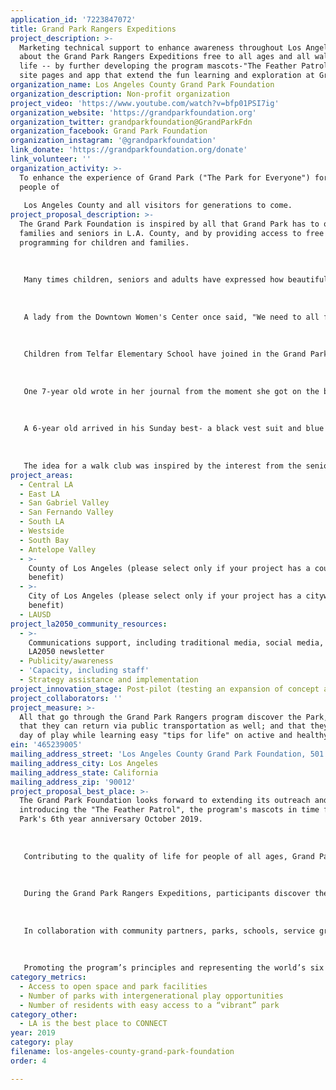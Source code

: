 ```yaml
---
application_id: '7223847072'
title: Grand Park Rangers Expeditions
project_description: >-
  Marketing technical support to enhance awareness throughout Los Angeles County
  about the Grand Park Rangers Expeditions free to all ages and all walks of
  life -- by further developing the program mascots-"The Feather Patrol"; web
  site pages and app that extend the fun learning and exploration at Grand Park.
organization_name: Los Angeles County Grand Park Foundation
organization_description: Non-profit organization
project_video: 'https://www.youtube.com/watch?v=bfp01PSI7ig'
organization_website: 'https://grandparkfoundation.org'
organization_twitter: grandparkfoundation@GrandParkFdn
organization_facebook: Grand Park Foundation
organization_instagram: '@grandparkfoundation'
link_donate: 'https://grandparkfoundation.org/donate'
link_volunteer: ''
organization_activity: >-
  To enhance the experience of Grand Park ("The Park for Everyone") for the
  people of 
   
   Los Angeles County and all visitors for generations to come.
project_proposal_description: >-
  The Grand Park Foundation is inspired by all that Grand Park has to offer
  families and seniors in L.A. County, and by providing access to free
  programming for children and families. 
   
   
   
   Many times children, seniors and adults have expressed how beautiful the park is, and how they have never been to a park such as Grand Park or to downtown L.A. Many times the youths and seniors arrive down and out -- but once they finish the warm-up exercises, begin the day with a new demeanor and are transformed on this day with smiles and laughter.
   
   
   
   A lady from the Downtown Women's Center once said, "We need to all finish the Expedition and finish exploring the Park -- we need to make it to the Fountain -- that is Grand Park's crown jewel!" She arrived sad, tired and with junk food and walking very slow off the bus -- at the end of the Expedition, she was a different person -- smelling the plant life and setting aside her walker. She motivated everyone in the group to make it to the finish line - to the Grand Park water fountain. 
   
   
   
   Children from Telfar Elementary School have joined in the Grand Park Rangers Expeditions -- a school with one of the highest homeless populations in LAUSD. The Salvation Army Day Care-Skid Row brought children of families who live in shelters and of the garment workers. Just as all the Grand Park Rangers participants, they immensely enjoyed the lunches provided during the "outdoor classrooms". Most of all, they enjoyed dipping their feet and splashing in the water -- this is "their urban beach" in downtown L.A.
   
   
   
   One 7-year old wrote in her journal from the moment she got on the bus from her community center in the Santa Clarita Valley to her departure from Grand Park -- ending her notes with a large "Thank You", "I want to come back to Grand Park". 
   
   
   
   A 6-year old arrived in his Sunday best- a black vest suit and blue shirt and completed the expedition in his shiny black shoes -- he and the kids from the Salvation Army Child Care Center had waited with anticipation to make their visit to Grand Park through the Grand Park Rangers program. 
   
   
   
   The idea for a walk club was inspired by the interest from the seniors who enjoy the exercises offered during the Grand Park Rangers Expeditions.
project_areas:
  - Central LA
  - East LA
  - San Gabriel Valley
  - San Fernando Valley
  - South LA
  - Westside
  - South Bay
  - Antelope Valley
  - >-
    County of Los Angeles (please select only if your project has a countywide
    benefit)
  - >-
    City of Los Angeles (please select only if your project has a citywide
    benefit)
  - LAUSD
project_la2050_community_resources:
  - >-
    Communications support, including traditional media, social media, and
    LA2050 newsletter
  - Publicity/awareness
  - 'Capacity, including staff'
  - Strategy assistance and implementation
project_innovation_stage: Post-pilot (testing an expansion of concept after initially successful pilot)
project_collaborators: ''
project_measure: >-
  All that go through the Grand Park Rangers program discover the Park, learn
  that they can return via public transportation as well; and that they enjoy a
  day of play while learning easy "tips for life" on active and healthy living.
ein: '465239005'
mailing_address_street: 'Los Angeles County Grand Park Foundation, 501 N. Main Street, Suite 304'
mailing_address_city: Los Angeles
mailing_address_state: California
mailing_address_zip: '90012'
project_proposal_best_place: >-
  The Grand Park Foundation looks forward to extending its outreach and to
  introducing the "The Feather Patrol", the program's mascots in time for Grand
  Park's 6th year anniversary October 2019. 
   
   
   
   Contributing to the quality of life for people of all ages, Grand Park Rangers™ is a free community-building and wellness program promoting outdoor play, healthy living, and protection of the eco-system. The program’s learning modules foster environmental stewardship, active/healthy lifestyles and outdoor play among children, families and senior citizens - many of the expeditions are inter-generational.
   
   
   
   During the Grand Park Rangers Expeditions, participants discover the landscape’s natural habitat and receive “tips for life” on wellness and environmental stewardship during the “outdoor classrooms” along the way. At the conclusion of the Expedition, participants take the Grand Park Rangers Oath. The "tips for life" are easy to remember tips that can be practiced and remembered for a lifetime; and the transportation points learned during the Expeditions will bring more families to discover Grand Park from throughout the county.
   
   
   
   In collaboration with community partners, parks, schools, service groups and public agencies, the program takes place at Grand Park, the “Park for Everyone”. The Grand Park Foundation provides transportation and lunch at no cost to schools, community groups, senior centers, parks and other public benefit organizations. 
   
   
   
   Promoting the program’s principles and representing the world’s six floristic kingdoms that make up Grand Park’s meridian gardens, is the “Feather Patrol”, the program’s mascots — connecting the Park to the world — and the world to the Park. An app will be developed to match the world’s distinct gardens as well as native plants, and will also provide the fun learning tips on wellness and environmental stewardship. The learning fun will also extend to the Grand Park Foundation’s web site.
category_metrics:
  - Access to open space and park facilities
  - Number of parks with intergenerational play opportunities
  - Number of residents with easy access to a “vibrant” park
category_other:
  - LA is the best place to CONNECT
year: 2019
category: play
filename: los-angeles-county-grand-park-foundation
order: 4

---
```

